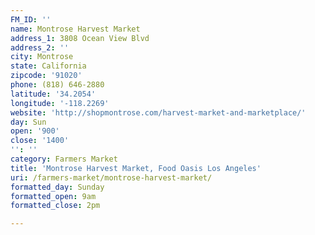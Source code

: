 ```yaml
---
FM_ID: ''
name: Montrose Harvest Market
address_1: 3808 Ocean View Blvd
address_2: ''
city: Montrose
state: California
zipcode: '91020'
phone: (818) 646-2880
latitude: '34.2054'
longitude: '-118.2269'
website: 'http://shopmontrose.com/harvest-market-and-marketplace/'
day: Sun
open: '900'
close: '1400'
'': ''
category: Farmers Market
title: 'Montrose Harvest Market, Food Oasis Los Angeles'
uri: /farmers-market/montrose-harvest-market/
formatted_day: Sunday
formatted_open: 9am
formatted_close: 2pm

---
```

